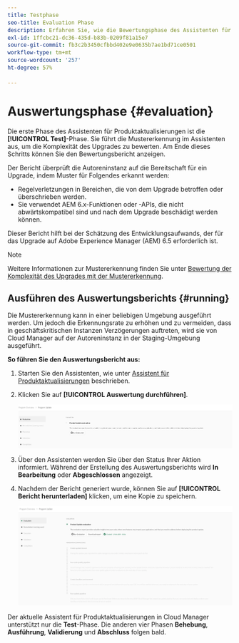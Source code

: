 ```yaml
---
title: Testphase
seo-title: Evaluation Phase
description: Erfahren Sie, wie die Bewertungsphase des Assistenten für Produktaktualisierungen mithilfe der Mustererkennung die Komplexität des Upgrades bewertet.
exl-id: 1ffcbc21-dc36-435d-b83b-0209f81a15e7
source-git-commit: fb3c2b3450cfbbd402e9e0635b7ae1bd71ce0501
workflow-type: tm+mt
source-wordcount: '257'
ht-degree: 57%

---
```



# Auswertungsphase {#evaluation}

Die erste Phase des Assistenten für Produktaktualisierungen ist die **[!UICONTROL Test]**-Phase. Sie führt die Mustererkennung im Assistenten aus, um die Komplexität des Upgrades zu bewerten. Am Ende dieses Schritts können Sie den Bewertungsbericht anzeigen.

Der Bericht überprüft die Autoreninstanz auf die Bereitschaft für ein Upgrade, indem Muster für Folgendes erkannt werden:

* Regelverletzungen in Bereichen, die von dem Upgrade betroffen oder überschrieben werden.
* Sie verwendet AEM 6.x-Funktionen oder -APIs, die nicht abwärtskompatibel sind und nach dem Upgrade beschädigt werden können.

Dieser Bericht hilft bei der Schätzung des Entwicklungsaufwands, der für das Upgrade auf Adobe Experience Manager (AEM) 6.5 erforderlich ist.

>[!NOTE]
>
>Weitere Informationen zur Mustererkennung finden Sie unter [Bewertung der Komplexität des Upgrades mit der Mustererkennung](https://experienceleague.adobe.com/de/docs/experience-manager-65/content/implementing/deploying/upgrading/pattern-detector).

## Ausführen des Auswertungsberichts {#running}

Die Mustererkennung kann in einer beliebigen Umgebung ausgeführt werden. Um jedoch die Erkennungsrate zu erhöhen und zu vermeiden, dass in geschäftskritischen Instanzen Verzögerungen auftreten, wird sie von Cloud Manager auf der Autoreninstanz in der Staging-Umgebung ausgeführt.

**So führen Sie den Auswertungsbericht aus:**

1. Starten Sie den Assistenten, wie unter [Assistent für Produktaktualisierungen](/help/product-update-wizard/overview.md) beschrieben.

1. Klicken Sie auf **[!UICONTROL Auswertung durchführen]**.

   ![Bewertung ausführen](/help/assets/Run-Evaluation.png)

1. Über den Assistenten werden Sie über den Status Ihrer Aktion informiert. Während der Erstellung des Auswertungsberichts wird **In Bearbeitung** oder **Abgeschlossen** angezeigt.

1. Nachdem der Bericht generiert wurde, können Sie auf **[!UICONTROL Bericht herunterladen]** klicken, um eine Kopie zu speichern.

   ![Erstellter Bericht](/help/assets/Evaluation-1.png)

Der aktuelle Assistent für Produktaktualisierungen in Cloud Manager unterstützt nur die **Test**-Phase. Die anderen vier Phasen **Behebung**, **Ausführung**, **Validierung** und **Abschluss** folgen bald.
